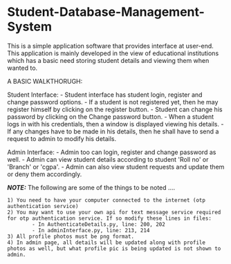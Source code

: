 # Student-Database-Management-System

This is a simple application software that provides interface at user-end. This application is mainly developed in the view of educational institutions which has a basic need 
storing student details and viewing them when wanted to. 

A BASIC WALKTHORUGH:

Student Interface:
    - Student interface has student login, register and change password options.
    - If a student is not registered yet, then he may register himself by clicking on the register button.
    - Student can change his password by clicking on the Change password button.
    - When a student logs in with his credentials, then a window is displayed viewing his details.
    - If any changes have to be made in his details, then he shall have to send a request to admin to modify his details.

Admin Interface:
    - Admin too can login, register and change password as well.
    - Admin can view student details according to student 'Roll no' or 'Branch' or 'cgpa'.
    - Admin can also view student requests and update them or deny them accordingly.


***NOTE:***
The following are some of the things to be noted ....

    1) You need to have your computer connected to the internet (otp authentication service)
    2) You may want to use your own api for text message service required for otp authentication service. If so modify these lines in files:
            - In AuthenticateDetails.py, line: 200, 202
            - In adminInterface.py, line: 213, 214
    3) All profile photos must be png format.
    4) In admin page, all details will be updated along with profile photos as well, but what profile pic is being updated is not shown to admin.
